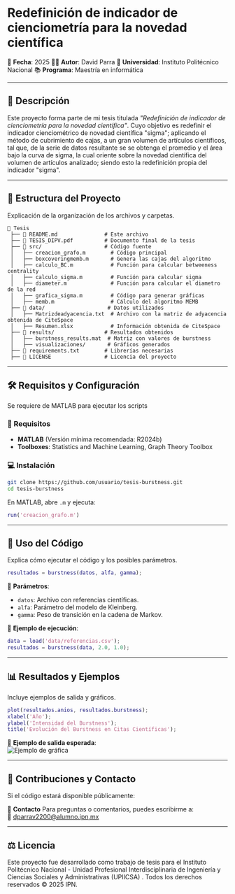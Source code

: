 # **Redefinición de indicador de cienciometría para la novedad científica**

📅 **Fecha**: 2025 
👨‍🎓 **Autor**: David Parra 
🏫 **Universidad**: Instituto Politécnico Nacional 
📚 **Programa**: Maestría en informática 

---

## **📌 Descripción**

 
Este proyecto forma parte de mi tesis titulada *"Redefinición de indicador de cienciometría para la novedad científica"*. Cuyo objetivo es redefinir el indicador cienciométrico de novedad científica "sigma"; aplicando el método de cubrimiento de cajas, a un gran volumen de artículos científicos, tal que, de la serie de datos resultante se se obtenga el promedio y el área bajo la curva de sigma, la cual oriente sobre la novedad científica del volumen de artículos analizado; siendo esto la redefinición propia del indicador "sigma".

---

## **📁 Estructura del Proyecto**
Explicación de la organización de los archivos y carpetas.

```plaintext
📂 Tesis
 ├── 📜 README.md               # Este archivo
 ├── 📜 TESIS_DIPV.pdf          # Documento final de la tesis
 ├── 📂 src/                    # Código fuente
 │   ├── creacion_grafo.m        # Código principal
 │   ├── boxcoveringmemb.m       # Genera las cajas del algoritmo
 │   ├── calculo_BC.m            # Función para calcular betweeness centrality
 │   ├── calculo_sigma.m         # Función para calcular sigma
 │   ├── diameter.m              # Función para calcular el diametro de la red
 │   ├── grafica_sigma.m         # Código para generar gráficas
 │   ├── memb.m                  # Cálculo del algoritmo MEMB
 ├── 📂 data/                    # Datos utilizados
 │   ├── Matrizdeadyacencia.txt  # Archivo con la matriz de adyacencia obtenida de CiteSpace
 │   ├── Resumen.xlsx            # Información obtenida de CiteSpace
 ├── 📂 results/                # Resultados obtenidos
 │   ├── burstness_results.mat  # Matriz con valores de burstness
 │   ├── visualizaciones/       # Gráficos generados
 ├── 📜 requirements.txt        # Librerías necesarias
 ├── 📜 LICENSE                 # Licencia del proyecto
```

---

## **🛠 Requisitos y Configuración**
Se requiere de MATLAB para ejecutar los scripts

### **🔧 Requisitos**
- **MATLAB** (Versión mínima recomendada: R2024b)  
- **Toolboxes**: Statistics and Machine Learning, Graph Theory Toolbox   

### **💻 Instalación**

```bash
git clone https://github.com/usuario/tesis-burstness.git
cd tesis-burstness
```

En MATLAB, abre `.m` y ejecuta:

```matlab
run('creacion_grafo.m')
```

---

## **🚀 Uso del Código**
Explica cómo ejecutar el código y los posibles parámetros.

```matlab
resultados = burstness(datos, alfa, gamma);
```

📌 **Parámetros**:  
- `datos`: Archivo con referencias científicas.  
- `alfa`: Parámetro del modelo de Kleinberg.  
- `gamma`: Peso de transición en la cadena de Markov.  

📌 **Ejemplo de ejecución**:  

```matlab
data = load('data/referencias.csv');
resultados = burstness(data, 2.0, 1.0);
```

---

## **📊 Resultados y Ejemplos**
Incluye ejemplos de salida y gráficos.

```matlab
plot(resultados.anios, resultados.burstness);
xlabel('Año');
ylabel('Intensidad del Burstness');
title('Evolución del Burstness en Citas Científicas');
```

📌 **Ejemplo de salida esperada**:  
![Ejemplo de gráfica](results/visualizaciones/burstness_plot.png)

---

## **📝 Contribuciones y Contacto**
Si el código estará disponible públicamente:

📌 **Contacto**
Para preguntas o comentarios, puedes escribirme a:  
📧 [dparrav2200@alumno.ipn,mx](mailto:dparrav2200@alumno.ipn.mx)  

---

## **⚖️ Licencia**
Este proyecto fue desarrollado como trabajo de tesis para el Instituto Politécnico Nacional - Unidad Profesional Interdisciplinaria de Ingeniería y Ciencias Sociales y Administrativas (UPIICSA) . Todos los derechos reservados © 2025 IPN.
